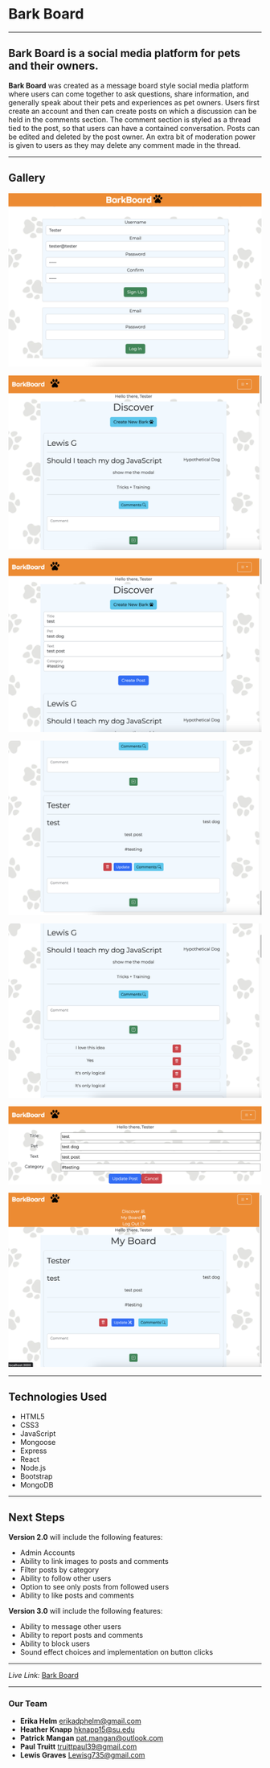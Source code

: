 # Bark Board

---

## Bark Board is a social media platform for pets and their owners.

**Bark Board** was created as a message board style social media platform where users can come together to ask questions, share information, and generally speak about their pets and experiences as pet owners. Users first create an account and then can create posts on which a discussion can be held in the comments section. The comment section is styled as a thread tied to the post, so that users can have a contained conversation. Posts can be edited and deleted by the post owner. An extra bit of moderation power is given to users as they may delete any comment made in the thread.

---

## Gallery

![Sign-Up/Log-In](./Gallery/1.png)

![Discover](./Gallery/2.png)

![New Post](./Gallery/3.png)

![Created Post](./Gallery/4.png)

![Comment Thread](./Gallery/5.png)

![Update](./Gallery/6.png)

![My Board](./Gallery/7.png)

---

## Technologies Used

- HTML5
- CSS3
- JavaScript
- Mongoose
- Express
- React
- Node.js
- Bootstrap
- MongoDB

---

## Next Steps

**Version 2.0** will include the following features:

- Admin Accounts
- Ability to link images to posts and comments
- Filter posts by category  
- Ability to follow other users
- Option to see only posts from followed users
- Ability to like posts and comments

**Version 3.0** will include the following features:

- Ability to message other users
- Ability to report posts and comments
- Ability to block users
- Sound effect choices and implementation on button clicks

---

*Live Link:* [Bark Board](placeholder)

---

### Our Team

- **Erika Helm**     erikadphelm@gmail.com
- **Heather Knapp**  hknapp15@su.edu
- **Patrick Mangan** pat.mangan@outlook.com
- **Paul Truitt**    truittpaul39@gmail.com
- **Lewis Graves**   Lewisg735@gmail.com